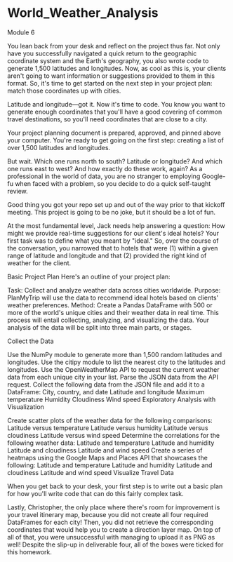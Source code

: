 # World_Weather_Analysis
Module 6

You lean back from your desk and reflect on the project thus far. Not only have you successfully navigated a quick return to the geographic coordinate system and the Earth's geography, you also wrote code to generate 1,500 latitudes and longitudes. Now, as cool as this is, your clients aren't going to want information or suggestions provided to them in this format. So, it's time to get started on the next step in your project plan: match those coordinates up with cities.

Latitude and longitude—got it. Now it's time to code. You know you want to generate enough coordinates that you'll have a good covering of common travel destinations, so you'll need coordinates that are close to a city.

Your project planning document is prepared, approved, and pinned above your computer. You're ready to get going on the first step: creating a list of over 1,500 latitudes and longitudes.

But wait. Which one runs north to south? Latitude or longitude? And which one runs east to west? And how exactly do these work, again? As a professional in the world of data, you are no stranger to employing Google-fu when faced with a problem, so you decide to do a quick self-taught review.

Good thing you got your repo set up and out of the way prior to that kickoff meeting. This project is going to be no joke, but it should be a lot of fun.

At the most fundamental level, Jack needs help answering a question: How might we provide real-time suggestions for our client's ideal hotels? Your first task was to define what you meant by "ideal." So, over the course of the conversation, you narrowed that to hotels that were (1) within a given range of latitude and longitude and that (2) provided the right kind of weather for the client.


Basic Project Plan
Here's an outline of your project plan:

Task: Collect and analyze weather data across cities worldwide.
Purpose: PlanMyTrip will use the data to recommend ideal hotels based on clients' weather preferences.
Method: Create a Pandas DataFrame with 500 or more of the world's unique cities and their weather data in real time. This process will entail collecting, analyzing, and visualizing the data.
Your analysis of the data will be split into three main parts, or stages.

Collect the Data

Use the NumPy module to generate more than 1,500 random latitudes and longitudes.
Use the citipy module to list the nearest city to the latitudes and longitudes.
Use the OpenWeatherMap API to request the current weather data from each unique city in your list.
Parse the JSON data from the API request.
Collect the following data from the JSON file and add it to a DataFrame:
City, country, and date
Latitude and longitude
Maximum temperature
Humidity
Cloudiness
Wind speed
Exploratory Analysis with Visualization

Create scatter plots of the weather data for the following comparisons:
Latitude versus temperature
Latitude versus humidity
Latitude versus cloudiness
Latitude versus wind speed
Determine the correlations for the following weather data:
Latitude and temperature
Latitude and humidity
Latitude and cloudiness
Latitude and wind speed
Create a series of heatmaps using the Google Maps and Places API that showcases the following:
Latitude and temperature
Latitude and humidity
Latitude and cloudiness
Latitude and wind speed
Visualize Travel Data


When you get back to your desk, your first step is to write out a basic plan for how you'll write code that can do this fairly complex task.




Lastly, Christopher, the only place where there's room for improvement is your travel itinerary map, because you did not create all four required DataFrames for each city! Then, you did not retrieve the corresponding coordinates that would help you to create a direction layer map. On top of all of that, you were unsuccessful with managing to upload it as PNG as well! Despite the slip-up in deliverable four, all of the boxes were ticked for this homework. 
